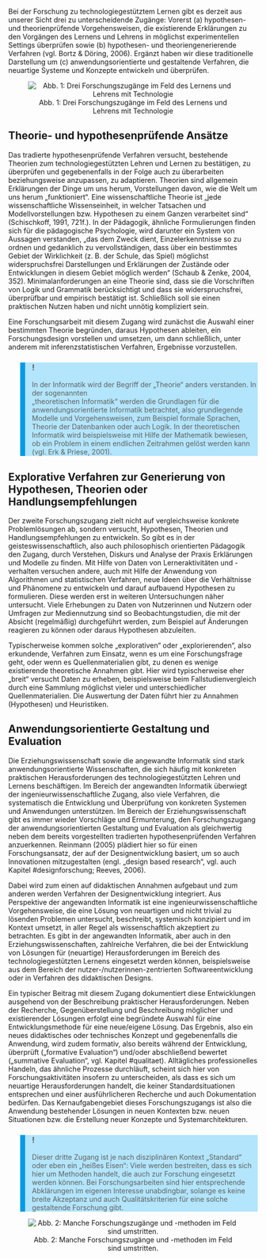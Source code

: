 <!-- filename: 03_Drei_unterschiedliche_Forschungszugaenge.md -->
<!-- title: Drei unterschiedliche Forschungszugänge -->

Bei der Forschung zu technologiegestütztem Lernen gibt es derzeit aus unserer Sicht drei zu unterscheidende Zugänge: Vorerst (a) hypothesen- und theorienprüfende Vorgehensweisen, die existierende Erklärungen zu den Vorgängen des Lernens und Lehrens in möglichst experimentellen Settings überprüfen sowie (b) hypothesen- und theoriengenerierende Verfahren (vgl. Bortz & Döring, 2006). Ergänzt haben wir diese traditionelle Darstellung um (c) anwendungsorientierte und gestaltende Verfahren, die neuartige Systeme und Konzepte entwickeln und überprüfen.

<center><figure>
  <img src="https://raw.githubusercontent.com/ed-tech-at/L3T/refs/heads/main/16_Forschungszugaenge_und_-methoden/img/01_Drei_Forschungszugänge_im_Feld_des_Lernens_und_Lehrens_mit_Technologie.png" alt="Abb. 1: Drei Forschungszugänge im Feld des Lernens und Lehrens mit Technologie">
  <figcaption>Abb. 1: Drei Forschungszugänge im Feld des Lernens und Lehrens mit Technologie</figcaption>
</figure></center>


## Theorie- und hypothesenprüfende Ansätze

Das tradierte hypothesenprüfende Verfahren versucht, bestehende Theorien zum technologiegestützten Lehren und Lernen zu bestätigen, zu überprüfen und gegebenenfalls in der Folge auch zu überarbeiten beziehungsweise anzupassen, zu adaptieren. Theorien sind allgemein Erklärungen der Dinge um uns herum, Vorstellungen davon, wie die Welt um uns herum „funktioniert“. Eine wissenschaftliche Theorie ist „jede wissenschaftliche Wissenseinheit, in welcher Tatsachen und Modellvorstellungen bzw. Hypothesen zu einem Ganzen verarbeitet sind“ (Schischkoff, 1991, 721f.). In der Pädagogik, ähnliche Formulierungen finden sich für die pädagogische Psychologie, wird darunter ein System von Aussagen verstanden, „das dem Zweck dient, Einzelerkenntnisse so zu ordnen und gedanklich zu vervollständigen, dass über ein bestimmtes Gebiet der Wirklichkeit (z. B. der Schule, das Spiel) möglichst widerspruchsfrei Darstellungen und Erklärungen der Zustände oder Entwicklungen in diesem Gebiet möglich werden“ (Schaub & Zenke, 2004, 352). Minimalanforderungen an eine Theorie sind, dass sie die Vorschriften von Logik und Grammatik berücksichtigt und dass sie widerspruchsfrei, überprüfbar und empirisch bestätigt ist. Schließlich soll sie einen praktischen Nutzen haben und nicht unnötig kompliziert sein.

Eine Forschungsarbeit mit diesem Zugang wird zunächst die Auswahl einer bestimmten Theorie begründen, daraus Hypothesen ableiten, ein Forschungsdesign vorstellen und umsetzen, um dann schließlich, unter anderem mit inferenzstatistischen Verfahren, Ergebnisse vorzustellen.

<blockquote style="background: #B3E5FC; border-left: 10px solid #039BE5">

### !

In der Informatik wird der Begriff der „Theorie“ anders verstanden. In der sogenannten  
„theoretischen Informatik“ werden die Grundlagen für die anwendungsorientierte Informatik betrachtet, also grundlegende Modelle und Vorgehensweisen, zum Beispiel formale Sprachen, Theorie der Datenbanken oder auch Logik. In der theoretischen Informatik wird beispielsweise mit Hilfe der Mathematik bewiesen, ob ein Problem in einem endlichen Zeitrahmen gelöst werden kann (vgl. Erk & Priese, 2001).

</blockquote>

## Explorative Verfahren zur Generierung von Hypothesen, Theorien oder Handlungsempfehlungen

Der zweite Forschungszugang zielt nicht auf vergleichsweise konkrete Problemlösungen ab, sondern versucht, Hypothesen, Theorien und Handlungsempfehlungen zu entwickeln. So gibt es in der geisteswissenschaftlich, also auch philosophisch orientierten Pädagogik den Zugang, durch Verstehen, Diskurs und Analyse der Praxis Erklärungen und Modelle zu finden. Mit Hilfe von Daten von Lerneraktivitäten und -verhalten versuchen andere, auch mit Hilfe der Anwendung von Algorithmen und statistischen Verfahren, neue Ideen über die Verhältnisse und Phänomene zu entwickeln und darauf aufbauend Hypothesen zu formulieren. Diese werden erst in weiteren Untersuchungen näher untersucht. Viele Erhebungen zu Daten von Nutzerinnen und Nutzern oder Umfragen zur Mediennutzung sind so Beobachtungstudien, die mit der Absicht (regelmäßig) durchgeführt werden, zum Beispiel auf Änderungen reagieren zu können oder daraus Hypothesen abzuleiten.

Typischerweise kommen solche „explorativen“ oder „explorierenden“, also erkundende, Verfahren zum Einsatz, wenn es um eine Forschungsfrage geht, oder wenn es Quellenmaterialien gibt, zu denen es wenige existierende theoretische Annahmen gibt. Hier wird typischerweise eher „breit“ versucht Daten zu erheben, beispielsweise beim Fallstudienvergleich durch eine Sammlung möglichst vieler und unterschiedlicher Quellenmaterialien. Die Auswertung der Daten führt hier zu Annahmen (Hypothesen) und Heuristiken.

## Anwendungsorientierte Gestaltung und Evaluation

Die Erziehungswissenschaft sowie die angewandte Informatik sind stark anwendungsorientierte Wissenschaften, die sich häufig mit konkreten praktischen Herausforderungen des technologiegestützten Lehren und Lernens beschäftigen. Im Bereich der angewandten Informatik überwiegt der ingenieurwissenschaftliche Zugang, also viele Verfahren, die systematisch die Entwicklung und Überprüfung von konkreten Systemen und Anwendungen unterstützen. Im Bereich der Erziehungswissenschaft gibt es immer wieder Vorschläge und Ermunterung, den Forschungszugang der anwendungsorientierten Gestaltung und Evaluation als gleichwertig neben dem bereits vorgestellten tradierten hypothesenprüfenden Verfahren anzuerkennen. Reinmann (2005) plädiert hier so für einen Forschungsansatz, der auf der Designentwicklung basiert, um so auch Innovationen mitzugestalten (engl. „design based research“, vgl. auch Kapitel #designforschung; Reeves, 2006).

Dabei wird zum einen auf didaktischen Annahmen aufgebaut und zum anderen werden Verfahren der Designentwicklung integriert. Aus Perspektive der angewandten Informatik ist eine ingenieurwissenschaftliche Vorgehensweise, die eine Lösung von neuartigen und nicht trivial zu lösenden Problemen untersucht, beschreibt, systemisch konzipiert und im Kontext umsetzt, in aller Regel als wissenschaftlich akzeptiert zu betrachten. Es gibt in der angewandten Informatik, aber auch in den Erziehungswissenschaften, zahlreiche Verfahren, die bei der Entwicklung von Lösungen für (neuartige) Herausforderungen im Bereich des technologiegestützten Lernens eingesetzt werden können, beispielsweise aus dem Bereich der nutzer-/nutzerinnen-zentrierten Softwareentwicklung oder in Verfahren des didaktischen Designs.

Ein typischer Beitrag mit diesem Zugang dokumentiert diese Entwicklungen ausgehend von der Beschreibung praktischer Herausforderungen. Neben der Recherche, Gegenüberstellung und Beschreibung möglicher und existierender Lösungen erfolgt eine begründete Auswahl für eine Entwicklungsmethode für eine neue/eigene Lösung. Das Ergebnis, also ein neues didaktisches oder technisches Konzept und gegebenenfalls die Anwendung, wird zudem formativ, also bereits während der Entwicklung, überprüft („formative Evaluation“) und/oder abschließend bewertet („summative Evaluation“, vgl. Kapitel #qualitaet). Alltägliches professionelles Handeln, das ähnliche Prozesse durchläuft, scheint sich hier von Forschungsaktivitäten insofern zu unterscheiden, als dass es sich um neuartige Herausforderungen handelt, die keiner Standardsituationen entsprechen und einer ausführlicheren Recherche und auch Dokumentation bedürfen. Das Kernaufgabengebiet dieses Forschungszugangs ist also die Anwendung bestehender Lösungen in neuen Kontexten bzw. neuen Situationen bzw. die Erstellung neuer Konzepte und Systemarchitekturen.

<blockquote style="background: #B3E5FC; border-left: 10px solid #039BE5">

### !

Dieser dritte Zugang ist je nach disziplinären Kontext „Standard“ oder eben ein „heißes Eisen“: Viele werden bestreiten, dass es sich hier um Methoden handelt, die auch zur Forschung eingesetzt werden können. Bei Forschungsarbeiten sind hier entsprechende Abklärungen im eigenen Interesse unabdingbar, solange es keine breite Akzeptanz und auch Qualitätskriterien für eine solche gestaltende Forschung gibt.

</blockquote>

<center><figure>
  <img src="https://raw.githubusercontent.com/ed-tech-at/L3T/refs/heads/main/16_Forschungszugaenge_und_-methoden/img/02_Manche_Forschungszugänge_und_methoden_im_Feld_sind_umstritten.jpg" alt="Abb. 2: Manche Forschungszugänge und -methoden im Feld sind umstritten.">
  <figcaption>Abb. 2: Manche Forschungszugänge und -methoden im Feld sind umstritten.</figcaption>
</figure></center>

